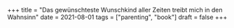 +++
title = "Das gewünschteste Wunschkind aller Zeiten treibt mich in den Wahnsinn"
date = 2021-08-01
tags = ["parenting", "book"]
draft = false
+++
